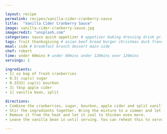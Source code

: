 ```yaml
---

layout: recipe
permalink: recipes/vanilla-cider-cranberry-sauce 
title:  "Vanilla Cider Cranberry Sauce"
image: vanilla-cider-cranberry-sauce.jpg 
imagecredit: "unsplash.com" 
categories: sauce quick appetizer # appetizer baking dressing drink grill healthyish marinade oven pickling quick raw salad sandwich sauce snack soup
tags: fruit thanksgiving # asian beef bread burger christmas duck french fruit indian italian mexican nuts pasta pork poultry rice seafood thanksgiving vegetarian
meal: side # breakfast brunch dessert main side
chef: robert 
time: under 60mins # under 60mins under 120mins over 120mins
servings: 1 

ingredients:
- 1| oz bag of fresh cranberries
- 0.5| cup(s) sugar
- 0.3333| cup(s) bourbon
- 3| tbsp apple cider
- 1| vanilla bean, split

directions:
- Combine the cranberries, sugar, bourbon, apple cider and split vanilla bean in a saucepan over medium-low heat. 
- Stir the ingredients together. Bring the mixture to a simmer and let it bubbly and simmer for about 15 minutes, until the cranberries begin to break down and the mixture thickens. 
- Remove it from the heat and let it cool to thicken even more.
- Leave the vanilla bean in until serving. You can reheat this to serve it and it stays great in the fridge.

--- 
```

